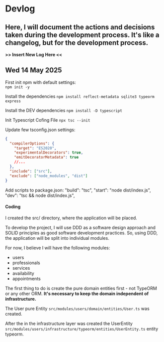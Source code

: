 # Devlog
## Here, I will document the actions and decisions taken during the development process. It's like a changelog, but for the development process.

**>> Insert New Log Here <<**

## Wed 14 May 2025

First init npm with default settings:  
`npm init -y`

Install the dependencies
`npm install reflect-metadata sqlite3 typeorm express`

Install the DEV dependencies
`npm install -D typescript`

Init Typescript Cofing File
`npx tsc --init`

Update few tsconfig.json settings:
```json
{
  "compilerOptions": {
    "target": "ES2020",
    "experimentalDecorators": true,
    "emitDecoratorMetadata": true
    //...
  },
  "include": ["src"],
  "exclude": ["node_modules", "dist"]
}
```

Add scripts to package.json:
"build": "tsc",
"start": "node dist/index.js",
"dev": "tsc && node dist/index.js",

#### Coding

I created the src/ directory, where the application will be placed.

To develop the project, I will use DDD as a software design approach and SOLID principles as good software development practices.
So, using DDD, the application will be split into individual modules.

For now, I believe I will have the following modules:
- users
- professionals
- services
- availability
- appointments

The first thing to do is create the pure domain entities first - not TypeORM or any other ORM.
**It's necessary to keep the domain independent of infrastructure.**

The User pure Entity `src/modules/users/domain/entities/User.ts` was created.

After the in the infrastructure layer was created the UserEntity `src/modules/users/infrastructure/typeorm/entities/UserEntity.ts` entity typeorm.


